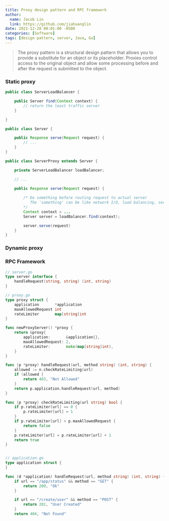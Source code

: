 ```yaml
---
title: Proxy design pattern and RPC framework
author:
  name: Jacob Lin
  link: https://github.com/jiahuanglin
date: 2021-12-28 00:01:00 -0500
categories: [Software]
tags: [design pattern, server, Java, Go]
---
```


> The proxy pattern is a structural design pattern that allows you to provide a substitute for an object or its placeholder. Proxies control access to the original object and allow some processing before and after the request is submitted to the object.

### Static proxy
```java
public class ServerLoadBalancer {

    public Server find(Context context) {
        // return the least traffic server
    }

}

public class Server {

    public Response serve(Request request) {
        // ...
    }
}

public class ServerProxy extends Server {

    private ServerLoadBalancer loadBalancer;

    // ...
    
    public Response serve(Request request) {

        /* Do something before routing request to actual server
           The 'something' can be like network I/O, load balancing, service discovery etc.
        */
        Context context = ...
        Server server = loadBalancer.find(context);

        server.serve(request)
    }
}
```


### Dynamic proxy


### RPC Framework


```go
// server.go
type server interface {
    handleRequest(string, string) (int, string)
}

// proxy.go
type proxy struct {
    application       *application
    maxAllowedRequest int
    rateLimiter       map[string]int
}

func newProxyServer() *proxy {
    return &proxy{
        application:       &application{},
        maxAllowedRequest: 2,
        rateLimiter:       make(map[string]int),
    }
}

func (p *proxy) handleRequest(url, method string) (int, string) {
    allowed := n.checkRateLimiting(url)
    if !allowed {
        return 403, "Not Allowed"
    }
    return p.application.handleRequest(url, method)
}

func (p *proxy) checkRateLimiting(url string) bool {
    if p.rateLimiter[url] == 0 {
        p.rateLimiter[url] = 1
    }
    if p.rateLimiter[url] > p.maxAllowedRequest {
        return false
    }
    p.rateLimiter[url] = p.rateLimiter[url] + 1
    return true
}


// application.go
type application struct {
}

func (d *application) handleRequest(url, method string) (int, string) {
    if url == "/app/status" && method == "GET" {
        return 200, "Ok"
    }

    if url == "/create/user" && method == "POST" {
        return 201, "User Created"
    }
    return 404, "Not Found"
```
